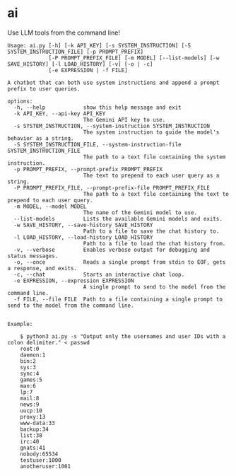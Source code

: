 # ai
Use LLM tools from the command line!
    
    Usage: ai.py [-h] [-k API_KEY] [-s SYSTEM_INSTRUCTION] [-S SYSTEM_INSTRUCTION_FILE] [-p PROMPT_PREFIX]
                 [-P PROMPT_PREFIX_FILE] [-m MODEL] [--list-models] [-w SAVE_HISTORY] [-l LOAD_HISTORY] [-v] [-o | -c]
                 [-e EXPRESSION | -f FILE]
    
    A chatbot that can both use system instructions and append a prompt prefix to user queries.
    
    options:
      -h, --help            show this help message and exit
      -k API_KEY, --api-key API_KEY
                            The Gemini API key to use.
      -s SYSTEM_INSTRUCTION, --system-instruction SYSTEM_INSTRUCTION
                            The system instruction to guide the model's behavior as a string.
      -S SYSTEM_INSTRUCTION_FILE, --system-instruction-file SYSTEM_INSTRUCTION_FILE
                            The path to a text file containing the system instruction.
      -p PROMPT_PREFIX, --prompt-prefix PROMPT_PREFIX
                            The text to prepend to each user query as a string.
      -P PROMPT_PREFIX_FILE, --prompt-prefix-file PROMPT_PREFIX_FILE
                            The path to a text file containing the text to prepend to each user query.
      -m MODEL, --model MODEL
                            The name of the Gemini model to use.
      --list-models         Lists the available Gemini models and exits.
      -w SAVE_HISTORY, --save-history SAVE_HISTORY
                            Path to a file to save the chat history to.
      -l LOAD_HISTORY, --load-history LOAD_HISTORY
                            Path to a file to load the chat history from.
      -v, --verbose         Enables verbose output for debugging and status messages.
      -o, --once            Reads a single prompt from stdin to EOF, gets a response, and exits.
      -c, --chat            Starts an interactive chat loop.
      -e EXPRESSION, --expression EXPRESSION
                            A single prompt to send to the model from the command line.
      -f FILE, --file FILE  Path to a file containing a single prompt to send to the model from the command line.
    
    
    Example:
    
        $ python3 ai.py -s "Output only the usernames and user IDs with a colon delimiter." < passwd 
        root:0
        daemon:1
        bin:2
        sys:3
        sync:4
        games:5
        man:6
        lp:7
        mail:8
        news:9
        uucp:10
        proxy:13
        www-data:33
        backup:34
        list:38
        irc:40
        gnats:41
        nobody:65534
        testuser:1000
        anotheruser:1001
